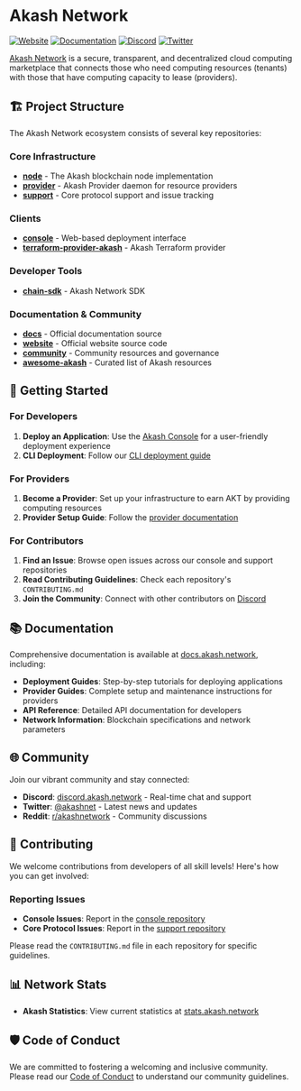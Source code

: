 # Akash Network

[![Website](https://img.shields.io/badge/Website-akash.network-blue)](https://akash.network)
[![Documentation](https://img.shields.io/badge/Docs-akash.network/docs-green)](https://akash.network/docs)
[![Discord](https://img.shields.io/discord/747885925232672829?label=Discord&logo=discord)](https://discord.akash.network)
[![Twitter](https://img.shields.io/twitter/follow/akashnet?style=social)](https://twitter.com/akashnet)

[Akash Network](https://akash.network) is a secure, transparent, and decentralized cloud computing marketplace that connects those who need computing resources (tenants) with those that have computing capacity to lease (providers).
## 🏗️ Project Structure

The Akash Network ecosystem consists of several key repositories:

### Core Infrastructure
- **[node](https://github.com/akash-network/node)** - The Akash blockchain node implementation
- **[provider](https://github.com/akash-network/provider)** - Akash Provider daemon for resource providers
- **[support](https://github.com/akash-network/support)** - Core protocol support and issue tracking

### Clients
- **[console](https://github.com/akash-network/console)** - Web-based deployment interface
- **[terraform-provider-akash](https://github.com/akash-network/terraform-provider-akash)** - Akash Terraform provider

### Developer Tools
- **[chain-sdk](https://github.com/akash-network/chain-sdk)** - Akash Network SDK

### Documentation & Community
- **[docs](https://github.com/akash-network/docs)** - Official documentation source
- **[website](https://github.com/akash-network/website)** - Official website source code
- **[community](https://github.com/akash-network/community)** - Community resources and governance
- **[awesome-akash](https://github.com/akash-network/awesome-akash)** - Curated list of Akash resources

## 🚀 Getting Started

### For Developers
1. **Deploy an Application**: Use the [Akash Console](https://console.akash.network) for a user-friendly deployment experience
2. **CLI Deployment**: Follow our [CLI deployment guide](https://docs.akash.network/guides/deploy)

### For Providers
1. **Become a Provider**: Set up your infrastructure to earn AKT by providing computing resources
2. **Provider Setup Guide**: Follow the [provider documentation](https://docs.akash.network/providers)

### For Contributors
1. **Find an Issue**: Browse open issues across our console and support repositories
2. **Read Contributing Guidelines**: Check each repository's `CONTRIBUTING.md`
3. **Join the Community**: Connect with other contributors on [Discord](https://discord.akash.network)

## 📚 Documentation

Comprehensive documentation is available at [docs.akash.network](https://docs.akash.network), including:

- **Deployment Guides**: Step-by-step tutorials for deploying applications
- **Provider Guides**: Complete setup and maintenance instructions for providers
- **API Reference**: Detailed API documentation for developers
- **Network Information**: Blockchain specifications and network parameters

## 🌐 Community

Join our vibrant community and stay connected:

- **Discord**: [discord.akash.network](https://discord.akash.network) - Real-time chat and support
- **Twitter**: [@akashnet](https://twitter.com/akashnet) - Latest news and updates
- **Reddit**: [r/akashnetwork](https://reddit.com/r/akashnetwork) - Community discussions

## 🤝 Contributing

We welcome contributions from developers of all skill levels! Here's how you can get involved:

### Reporting Issues
- **Console Issues**: Report in the [console repository](https://github.com/akash-network/console/issues)
- **Core Protocol Issues**: Report in the [support repository](https://github.com/akash-network/support/issues)

Please read the `CONTRIBUTING.md` file in each repository for specific guidelines.

## 📊 Network Stats

- **Akash Statistics**: View current statistics at [stats.akash.network](https://stats.akash.network)

## 🛡️ Code of Conduct

We are committed to fostering a welcoming and inclusive community. Please read our [Code of Conduct](CODE_OF_CONDUCT.md) to understand our community guidelines.
